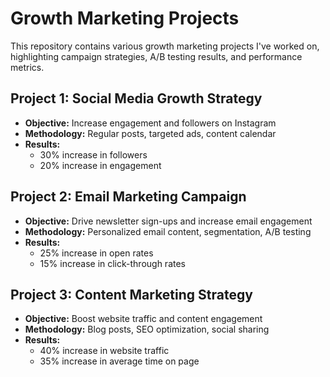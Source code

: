 # Growth Marketing Projects

This repository contains various growth marketing projects I've worked on, highlighting campaign strategies, A/B testing results, and performance metrics.

## Project 1: Social Media Growth Strategy
- **Objective:** Increase engagement and followers on Instagram
- **Methodology:** Regular posts, targeted ads, content calendar
- **Results:** 
  - 30% increase in followers
  - 20% increase in engagement

## Project 2: Email Marketing Campaign
- **Objective:** Drive newsletter sign-ups and increase email engagement
- **Methodology:** Personalized email content, segmentation, A/B testing
- **Results:** 
  - 25% increase in open rates
  - 15% increase in click-through rates

## Project 3: Content Marketing Strategy
- **Objective:** Boost website traffic and content engagement
- **Methodology:** Blog posts, SEO optimization, social sharing
- **Results:** 
  - 40% increase in website traffic
  - 35% increase in average time on page
